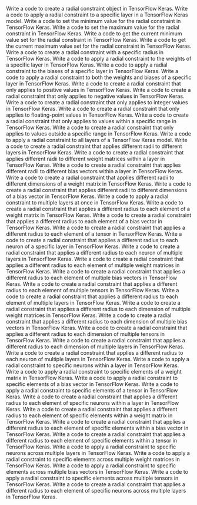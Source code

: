 Write a code to create a radial constraint object in TensorFlow Keras.
Write a code to apply a radial constraint to a specific layer in a TensorFlow Keras model.
Write a code to set the minimum value for the radial constraint in TensorFlow Keras.
Write a code to set the maximum value for the radial constraint in TensorFlow Keras.
Write a code to get the current minimum value set for the radial constraint in TensorFlow Keras.
Write a code to get the current maximum value set for the radial constraint in TensorFlow Keras.
Write a code to create a radial constraint with a specific radius in TensorFlow Keras.
Write a code to apply a radial constraint to the weights of a specific layer in TensorFlow Keras.
Write a code to apply a radial constraint to the biases of a specific layer in TensorFlow Keras.
Write a code to apply a radial constraint to both the weights and biases of a specific layer in TensorFlow Keras.
Write a code to create a radial constraint that only applies to positive values in TensorFlow Keras.
Write a code to create a radial constraint that only applies to negative values in TensorFlow Keras.
Write a code to create a radial constraint that only applies to integer values in TensorFlow Keras.
Write a code to create a radial constraint that only applies to floating-point values in TensorFlow Keras.
Write a code to create a radial constraint that only applies to values within a specific range in TensorFlow Keras.
Write a code to create a radial constraint that only applies to values outside a specific range in TensorFlow Keras.
Write a code to apply a radial constraint to all layers of a TensorFlow Keras model.
Write a code to create a radial constraint that applies different radii to different layers in TensorFlow Keras.
Write a code to create a radial constraint that applies different radii to different weight matrices within a layer in TensorFlow Keras.
Write a code to create a radial constraint that applies different radii to different bias vectors within a layer in TensorFlow Keras.
Write a code to create a radial constraint that applies different radii to different dimensions of a weight matrix in TensorFlow Keras.
Write a code to create a radial constraint that applies different radii to different dimensions of a bias vector in TensorFlow Keras.
Write a code to apply a radial constraint to multiple layers at once in TensorFlow Keras.
Write a code to create a radial constraint that applies a different radius to each element of a weight matrix in TensorFlow Keras.
Write a code to create a radial constraint that applies a different radius to each element of a bias vector in TensorFlow Keras.
Write a code to create a radial constraint that applies a different radius to each element of a tensor in TensorFlow Keras.
Write a code to create a radial constraint that applies a different radius to each neuron of a specific layer in TensorFlow Keras.
Write a code to create a radial constraint that applies a different radius to each neuron of multiple layers in TensorFlow Keras.
Write a code to create a radial constraint that applies a different radius to each element of multiple weight matrices in TensorFlow Keras.
Write a code to create a radial constraint that applies a different radius to each element of multiple bias vectors in TensorFlow Keras.
Write a code to create a radial constraint that applies a different radius to each element of multiple tensors in TensorFlow Keras.
Write a code to create a radial constraint that applies a different radius to each element of multiple layers in TensorFlow Keras.
Write a code to create a radial constraint that applies a different radius to each dimension of multiple weight matrices in TensorFlow Keras.
Write a code to create a radial constraint that applies a different radius to each dimension of multiple bias vectors in TensorFlow Keras.
Write a code to create a radial constraint that applies a different radius to each dimension of multiple tensors in TensorFlow Keras.
Write a code to create a radial constraint that applies a different radius to each dimension of multiple layers in TensorFlow Keras.
Write a code to create a radial constraint that applies a different radius to each neuron of multiple layers in TensorFlow Keras.
Write a code to apply a radial constraint to specific neurons within a layer in TensorFlow Keras.
Write a code to apply a radial constraint to specific elements of a weight matrix in TensorFlow Keras.
Write a code to apply a radial constraint to specific elements of a bias vector in TensorFlow Keras.
Write a code to apply a radial constraint to specific elements of a tensor in TensorFlow Keras.
Write a code to create a radial constraint that applies a different radius to each element of specific neurons within a layer in TensorFlow Keras.
Write a code to create a radial constraint that applies a different radius to each element of specific elements within a weight matrix in TensorFlow Keras.
Write a code to create a radial constraint that applies a different radius to each element of specific elements within a bias vector in TensorFlow Keras.
Write a code to create a radial constraint that applies a different radius to each element of specific elements within a tensor in TensorFlow Keras.
Write a code to apply a radial constraint to specific neurons across multiple layers in TensorFlow Keras.
Write a code to apply a radial constraint to specific elements across multiple weight matrices in TensorFlow Keras.
Write a code to apply a radial constraint to specific elements across multiple bias vectors in TensorFlow Keras.
Write a code to apply a radial constraint to specific elements across multiple tensors in TensorFlow Keras.
Write a code to create a radial constraint that applies a different radius to each element of specific neurons across multiple layers in TensorFlow Keras.